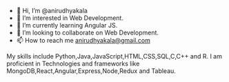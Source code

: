 - 👋 Hi, I’m @anirudhyakala
- 👀 I’m interested in Web Development.
- 🌱 I’m currently learning Angular JS.
- 💞️ I’m looking to collaborate on Web Development.
- 📫 How to reach me anirudhyakala@gmail.com

My skills include Python,Java,JavaScript,HTML,CSS,SQL,C,C++ and R. I am proficient in Technologies and frameworks like MongoDB,React,Angular,Express,Node,Redux and Tableau.

<!---
yakalaanirudh/yakalaanirudh is a ✨ special ✨ repository because its `README.md` (this file) appears on your GitHub profile.
You can click the Preview link to take a look at your changes.
--->
